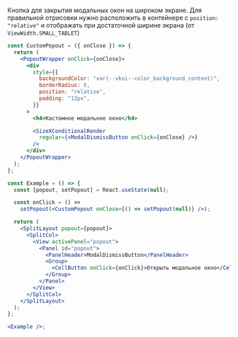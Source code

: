 Кнопка для закрытия модальных окон на широком экране.
Для правильной отрисовки нужно расположить в контейнере с `position: "relative"` и отображать при достаточной ширине экрана (от `ViewWidth.SMALL_TABLET`)

```jsx { "props": { "layout": false, "adaptivity": true } }
const CustomPopout = ({ onClose }) => {
  return (
    <PopoutWrapper onClick={onClose}>
      <div
        style={{
          backgroundColor: "var(--vkui--color_background_content)",
          borderRadius: 8,
          position: "relative",
          padding: "12px",
        }}
      >
        <h4>Кастомное модальное окно</h4>

        <SizeXConditionalRender
          regular={<ModalDismissButton onClick={onClose} />}
        />
      </div>
    </PopoutWrapper>
  );
};

const Example = () => {
  const [popout, setPopout] = React.useState(null);

  const onClick = () =>
    setPopout(<CustomPopout onClose={() => setPopout(null)} />);

  return (
    <SplitLayout popout={popout}>
      <SplitCol>
        <View activePanel="popout">
          <Panel id="popout">
            <PanelHeader>ModalDismissButton</PanelHeader>
            <Group>
              <CellButton onClick={onClick}>Открыть модальное окно</CellButton>
            </Group>
          </Panel>
        </View>
      </SplitCol>
    </SplitLayout>
  );
};

<Example />;
```
